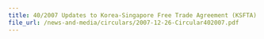 ```yaml
---
title: 40/2007 Updates to Korea-Singapore Free Trade Agreement (KSFTA)
file_url: /news-and-media/circulars/2007-12-26-Circular402007.pdf
---
```

